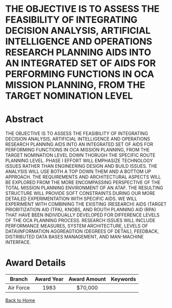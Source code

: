 
THE OBJECTIVE IS TO ASSESS THE FEASIBILITY OF INTEGRATING DECISION ANALYSIS, ARTIFICIAL INTELLIGENCE AND OPERATIONS RESEARCH PLANNING AIDS INTO AN INTEGRATED SET OF AIDS FOR PERFORMING FUNCTIONS IN OCA MISSION PLANNING, FROM THE TARGET NOMINATION LEVEL
============================================================================================================================================================================================================================================================

# Abstract


THE OBJECTIVE IS TO ASSESS THE FEASIBILITY OF INTEGRATING DECISION ANALYSIS, ARTIFICIAL INTELLIGENCE AND OPERATIONS RESEARCH PLANNING AIDS INTO AN INTEGRATED SET OF AIDS FOR PERFORMING FUNCTIONS IN OCA MISSION PLANNING, FROM THE TARGET NOMINATION LEVEL DOWN THORUGH THE SPECIFIC ROUTE PLANNING LEVEL. PHASE I EFFORT WILL EMPHASIZE TECHNOLOGY ISSUES RATHER THAN ENGINEERING DESIGN AND BUILD ISSUES. THE ANALYSIS WILL USE BOTH A TOP DOWN THEM AND A BOTTOM UP APPROACH. THE REQUIREMENTS AND ARCHITECTURAL ASPECTS WILL BE EXPLORED FROM THE MORE ENCOMPASSING PERSPECTIVE OF THE TOTAL MISSION PLANNING ENVIRONMENT OF AN ATAF. THE RESULTING STRUCTURE WILL PROVIDE SOFT CONSTRAINTS DURING OUR MORE DETAILED EXPERIMENTATION WITH SPECIFIC AIDS. WE WILL EXPERIMENT WITH COMBINING THE EXISTING (RESEARCH) AIDS (TARGET PRIORITIZATION AID (TPA), KNOBS, AND ROUTH PLANNING AID (RPA) THAT HAVE BEEN INDIVIDUALLY DEVELOPED FOR DIFFERENCE LEVELS OF THE OCA PLANNING PROCESS. RESEARCH ISSUES WILL INCLUDE PERFORMANCE MEASURES, SYSTEM ARCHITECTURE, LEVELS OF DATA\INFORMATION AGGREAGTION (DEGREES OF DETAIL), FEEDBACK, DISTRIBUTED DATA BASES MANAGEMENT, AND MAN-MACHINE INTERFACE.  

# Award Details

|Branch|Award Year|Award Amount|Keywords|
| :---: | :---: | :---: | :---: |
|Air Force|1983|$70,000||
  
  


[Back to Home](https://github.com/chrischow/dod_sbir_awards/Reports/JT/#298)